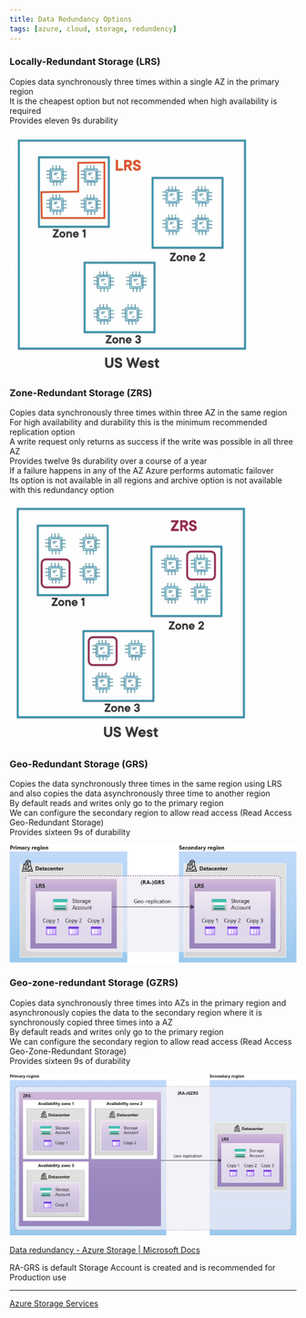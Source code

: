 ```yaml
---
title: Data Redundancy Options
tags: [azure, cloud, storage, redundency]
---
```


### Locally-Redundant Storage (LRS)

Copies data synchronously three times within a single AZ in the primary region  
It is the cheapest option but not recommended when high availability is required  
Provides eleven 9s durability

![Locally Redundant Storage|300](../images/locally-redundant-storage.png)

### Zone-Redundant Storage (ZRS)

Copies data synchronously three times within three AZ in the same region  
For high availability and durability this is the minimum recommended replication option  
A write request only returns as success if the write was possible in all three AZ  
Provides twelve 9s durability over a course of a year  
If a failure happens in any of the AZ Azure performs automatic failover  
Its option is not available in all regions and archive option is not available with this redundancy option

![Zone Redundant Storage|300](../images/zone-redundant-storage.png)

### Geo-Redundant Storage (GRS)

Copies the data synchronously three times in the same region using LRS and also copies the data asynchronously three time to another region  
By default reads and writes only go to the primary region  
We can configure the secondary region to allow read access (Read Access Geo-Redundant Storage)  
Provides sixteen 9s of durability

![Geo Redundant Storage|600](../images/geo-redundant-storage.png)

### Geo-zone-redundant Storage (GZRS)

Copies data synchronously three times into AZs in the primary region and asynchronously copies the data to the secondary region where it is synchronously copied three times into a AZ  
By default reads and writes only go to the primary region  
We can configure the secondary region to allow read access (Read Access Geo-Zone-Redundant Storage)  
Provides sixteen 9s of durability

![Geo Zone Redundant Storage|600](../images/geo-zone-redundant-storage.png)

[Data redundancy - Azure Storage | Microsoft Docs](https://docs.microsoft.com/en-us/azure/storage/common/storage-redundancy)

RA-GRS is default Storage Account is created and is recommended for Production use

---

[Azure Storage Services](Azure%20Storage%20Services.md)
